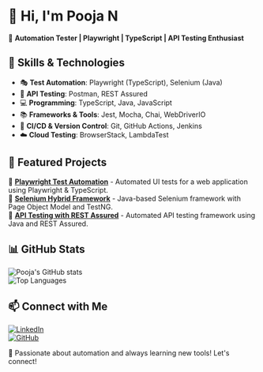 # 👋 Hi, I'm Pooja N  
🚀 **Automation Tester | Playwright | TypeScript | API Testing Enthusiast**  

## 🔧 Skills & Technologies  
- 🎭 **Test Automation**: Playwright (TypeScript), Selenium (Java)  
- 🔄 **API Testing**: Postman, REST Assured  
- 💻 **Programming**: TypeScript, Java, JavaScript  
- 📚 **Frameworks & Tools**: Jest, Mocha, Chai, WebDriverIO  
- 🔧 **CI/CD & Version Control**: Git, GitHub Actions, Jenkins  
- ☁️ **Cloud Testing**: BrowserStack, LambdaTest  

## 📂 Featured Projects  
🔹 [**Playwright Test Automation**](https://github.com/poojane/playwright-e2e) - Automated UI tests for a web application using Playwright & TypeScript.  
🔹 [**Selenium Hybrid Framework**](https://github.com/poojane/selenium-framework) - Java-based Selenium framework with Page Object Model and TestNG.  
🔹 [**API Testing with REST Assured**](https://github.com/poojane/api-automation) - Automated API testing framework using Java and REST Assured.  

## 📊 GitHub Stats  
![Pooja's GitHub stats](https://github-readme-stats.vercel.app/api?username=poojane&show_icons=true&theme=radical)  
![Top Languages](https://github-readme-stats.vercel.app/api/top-langs/?username=poojane&layout=compact&theme=radical)  

## 📫 Connect with Me  
[![LinkedIn](https://img.shields.io/badge/LinkedIn-Profile-blue?style=flat&logo=linkedin)](https://linkedin.com/in/yourprofile)  
[![GitHub](https://img.shields.io/badge/GitHub-Profile-black?style=flat&logo=github)](https://github.com/poojane)  

🚀 Passionate about automation and always learning new tools! Let's connect!  
